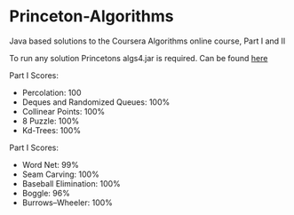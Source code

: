 # Princeton-Algorithms

Java based solutions to the Coursera Algorithms online course, Part I and II

To run any solution Princetons algs4.jar is required. Can be found [here](https://algs4.cs.princeton.edu/code/)

Part I Scores: 
- Percolation: 100
- Deques and Randomized Queues: 100%
- Collinear Points: 100%
- 8 Puzzle: 100%
- Kd-Trees: 100%

Part I Scores: 
- Word Net: 99%
- Seam Carving: 100%
- Baseball Elimination: 100%
- Boggle: 96%
- Burrows–Wheeler: 100%




